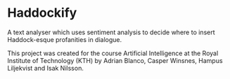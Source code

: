# Haddockify

A text analyser which uses sentiment analysis to decide where to insert Haddock-esque profanities in dialogue.

This project was created for the course Artificial Intelligence at the Royal Institute of Technology (KTH) by Adrian Blanco, Casper Winsnes, Hampus Liljekvist and Isak Nilsson.
